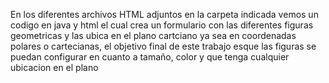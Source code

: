 En los diferentes archivos HTML adjuntos en la carpeta indicada vemos un codigo en java y html el cual crea un formulario con las diferentes figuras geometricas y las ubica en el plano cartciano ya sea en 
coordenadas polares o cartecianas, el objetivo final de este trabajo esque las figuras se puedan configurar en cuanto a tamaño, color y que tenga cualquier ubicacion en el plano 

